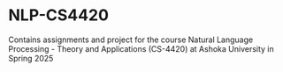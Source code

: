 # NLP-CS4420
Contains assignments and project for the course Natural Language Processing - Theory and Applications (CS-4420) at Ashoka University in Spring 2025
